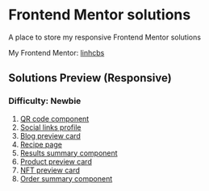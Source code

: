 # Frontend Mentor solutions
A place to store my responsive Frontend Mentor solutions

My Frontend Mentor: [linhcbs](https://www.frontendmentor.io/profile/linhcbs)

## Solutions Preview (Responsive)

### Difficulty: Newbie
1. [QR code component](https://linhcbs.github.io/Frontend-Mentor-solutions/qr-code-component-main/)
2. [Social links profile](https://linhcbs.github.io/Frontend-Mentor-solutions/social-links-profile-main/)
3. [Blog preview card](https://linhcbs.github.io/Frontend-Mentor-solutions/blog-preview-card-main)
4. [Recipe page](https://linhcbs.github.io/Frontend-Mentor-solutions/recipe-page-main)
5. [Results summary component](https://linhcbs.github.io/Frontend-Mentor-solutions/results-summary-component-main)
6. [Product preview card](https://linhcbs.github.io/Frontend-Mentor-solutions/product-preview-card-component-main)
7. [NFT preview card](https://linhcbs.github.io/Frontend-Mentor-solutions/nft-preview-card-component-main)
8. [Order summary component](https://linhcbs.github.io/Frontend-Mentor-solutions/order-summary-component-main)